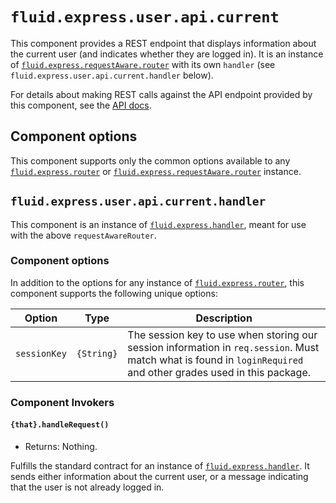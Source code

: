 # `fluid.express.user.api.current`

This component provides a REST endpoint that displays information about the current user (and indicates whether they are
logged in).  It is an instance of [`fluid.express.requestAware.router`]((https://github.com/fluid-project/fluid-express/blob/master/docs/requestAwareRouter.md))
with its own `handler` (see `fluid.express.user.api.current.handler` below).

For details about making REST calls against the API endpoint provided by this component, see the [API docs](apidocs.md).

## Component options

This component supports only the common options available to any
[`fluid.express.router`](https://github.com/fluid-project/fluid-express/blob/master/docs/router.md) or
[`fluid.express.requestAware.router`](https://github.com/fluid-project/fluid-express/blob/master/docs/requestAwareRouter.md)
instance.

## `fluid.express.user.api.current.handler`

This component is an instance of [`fluid.express.handler`]((https://github.com/fluid-project/fluid-express/blob/master/docs/handler.md)),
meant for use with the above `requestAwareRouter`.

### Component options

In addition to the options for any instance of [`fluid.express.router`](https://github.com/fluid-project/fluid-express/blob/master/docs/router.md),
this component supports the following unique options:

| Option       | Type       | Description |
| ------------ | ---------- | ----------- |
| `sessionKey` | `{String}` | The session key to use when storing our session information in `req.session`.  Must match what is found in `loginRequired` and other grades used in this package. |

### Component Invokers

#### `{that}.handleRequest()`

* Returns: Nothing.

Fulfills the standard contract for an instance of [`fluid.express.handler`]((https://github.com/fluid-project/fluid-express/blob/master/docs/handler.md)).
It sends either information about the current user, or a message indicating that the user is not already logged in.
